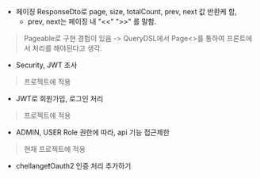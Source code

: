 - 페이징 ResponseDto로 page, size, totalCount, prev, next 값 반환케 함,
    * prev, next는 페이징 내 "<<" ">>" 를 말함.
> Pageable로 구현 경험이 있음 -> QueryDSL에서 
> Page<>를 통하여 프론트에서 처리를 해야된다고 생각.

- Security, JWT 조사
> 프로젝트에 적용

- JWT로 회원가입, 로그인 처리
> 프로젝트에 적용

- ADMIN, USER Role 권한에 따라, api 기능 접근제한
> 현재 프로젝트에 적용

- chellange❗Oauth2 인증 처리 추가하기
